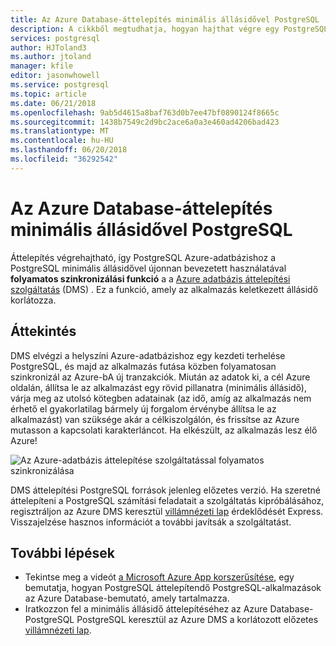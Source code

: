```yaml
---
title: Az Azure Database-áttelepítés minimális állásidővel PostgreSQL
description: A cikkből megtudhatja, hogyan hajthat végre egy PostgreSQL-adatbázisban az Azure Database minimális állásidővel áttelepítését a PostgreSQL az Azure-adatbázis áttelepítése szolgáltatás használatával.
services: postgresql
author: HJToland3
ms.author: jtoland
manager: kfile
editor: jasonwhowell
ms.service: postgresql
ms.topic: article
ms.date: 06/21/2018
ms.openlocfilehash: 9ab5d4615a8baf763d0b7ee47bf0890124f8665c
ms.sourcegitcommit: 1438b7549c2d9bc2ace6a0a3e460ad4206bad423
ms.translationtype: MT
ms.contentlocale: hu-HU
ms.lasthandoff: 06/20/2018
ms.locfileid: "36292542"
---
```

# <a name="minimal-downtime-migration-to-azure-database-for-postgresql"></a>Az Azure Database-áttelepítés minimális állásidővel PostgreSQL
Áttelepítés végrehajtható, így PostgreSQL Azure-adatbázishoz a PostgreSQL minimális állásidővel újonnan bevezetett használatával **folyamatos szinkronizálási funkció** a a [Azure adatbázis áttelepítési szolgáltatás](https://aka.ms/get-dms) (DMS) . Ez a funkció, amely az alkalmazás keletkezett állásidő korlátozza.

## <a name="overview"></a>Áttekintés
DMS elvégzi a helyszíni Azure-adatbázishoz egy kezdeti terhelése PostgreSQL, és majd az alkalmazás futása közben folyamatosan szinkronizál az Azure-bA új tranzakciók. Miután az adatok ki, a cél Azure oldalán, állítsa le az alkalmazást egy rövid pillanatra (minimális állásidő), várja meg az utolsó kötegben adatainak (az idő, amíg az alkalmazás nem érhető el gyakorlatilag bármely új forgalom érvénybe állítsa le az alkalmazást) van szüksége akár a célkiszolgálón, és frissítse az Azure mutasson a kapcsolati karakterláncot. Ha elkészült, az alkalmazás lesz élő Azure!

![Az Azure-adatbázis áttelepítése szolgáltatással folyamatos szinkronizálása](./media/howto-migrate-online/ContinuousSync.png)

DMS áttelepítési PostgreSQL források jelenleg előzetes verzió. Ha szeretné áttelepíteni a PostgreSQL számítási feladatait a szolgáltatás kipróbálásához, regisztráljon az Azure DMS keresztül [villámnézeti lap](https://aka.ms/dms-preview) érdeklődését Express. Visszajelzése hasznos információt a további javítsák a szolgáltatást.

## <a name="next-steps"></a>További lépések
- Tekintse meg a videót [a Microsoft Azure App korszerűsítése](https://medius.studios.ms/Embed/Video/BRK2102?sid=BRK2102), egy bemutatja, hogyan PostgreSQL áttelepítendő PostgreSQL-alkalmazások az Azure Database-bemutató, amely tartalmazza.
- Iratkozzon fel a minimális állásidő áttelepítéséhez az Azure Database-PostgreSQL PostgreSQL keresztül az Azure DMS a korlátozott előzetes [villámnézeti lap](https://aka.ms/dms-preview).
